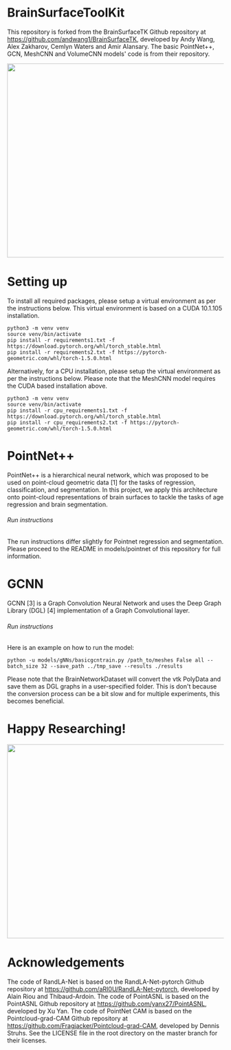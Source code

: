 # BrainSurfaceToolKit

This repository is forked from the BrainSurfaceTK Github repository at https://github.com/andwang1/BrainSurfaceTK, developed by Andy Wang, Alex Zakharov, 
Cemlyn Waters and Amir Alansary. The basic PointNet++, GCN, MeshCNN and VolumeCNN models' code is from their repository.
<div align="center"> 

<img src="https://github.com/andwang1/BrainSurfaceTK/blob/master/GUI/main/static/main/gifs/rotate-big.gif?raw=true" width="600" height="450"/>
</div>

# Setting up
To install all required packages, please setup a virtual environment as per the instructions below. This virtual environment is based on a CUDA 10.1.105 installation.

```
python3 -m venv venv
source venv/bin/activate
pip install -r requirements1.txt -f https://download.pytorch.org/whl/torch_stable.html
pip install -r requirements2.txt -f https://pytorch-geometric.com/whl/torch-1.5.0.html
```

Alternatively, for a CPU installation, please setup the virtual environment as per the instructions below. Please note that the MeshCNN model requires the CUDA based installation above.
```
python3 -m venv venv
source venv/bin/activate
pip install -r cpu_requirements1.txt -f https://download.pytorch.org/whl/torch_stable.html
pip install -r cpu_requirements2.txt -f https://pytorch-geometric.com/whl/torch-1.5.0.html
``` 

# PointNet++
PointNet++ is a hierarchical neural network, which was proposed to be used on point-cloud geometric data [1] for the tasks of regression, classification, and segmentation. In this project, we apply this architecture onto point-cloud representations of brain surfaces to tackle the tasks of age regression and brain segmentation.

###### Run instructions

The run instructions differ slightly for Pointnet regression and segmentation. Please proceed to the README in models/pointnet of this repository for full information.


# GCNN

GCNN [3] is a Graph Convolution Neural Network and uses the Deep Graph Library (DGL) [4] implementation of a Graph Convolutional layer.

###### Run instructions

Here is an example on how to run the model:
```
python -u models/gNNs/basicgcntrain.py /path_to/meshes False all --batch_size 32 --save_path ../tmp_save --results ./results
```
Please note that the BrainNetworkDataset will convert the vtk PolyData and save them as DGL graphs in a user-specified
folder. This is don't because the conversion process can be a bit slow and for multiple experiments, this becomes beneficial.

# Happy Researching!

<div align="center"> 

<img src="https://github.com/andwang1/BrainSurfaceTK/blob/master/img/CC00380XX10_121200.gif?raw=true" width="600" height="450"/>
</div>


# Acknowledgements
The code of RandLA-Net is based on the RandLA-Net-pytorch Github repository at https://github.com/aRI0U/RandLA-Net-pytorch, developed by Alain Riou and Thibaud-Ardoin.
The code of PointASNL is based on the PointASNL Github repository at https://github.com/yanx27/PointASNL, developed by Xu Yan.
The code of PointNet CAM is based on the Pointcloud-grad-CAM Github repository at https://github.com/Fragjacker/Pointcloud-grad-CAM, developed by Dennis Struhs.
See the LICENSE file in the root directory on the master branch for their licenses.
